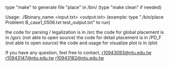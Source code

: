 type "make" to generate file "place" in /bin/
(type "make clean" if needed)

Usage: ./$binary_name <input.txt> <output.txt>
(example: type "./bin/place Problem\ B_case1_0506.txt test_output.txt" to run)

the code for parsing / legalization is in /src
the code for global placement is in /gsrc (not able to open source)
the code for detail placement is in /PD_F (not able to open source)
the code and usage for visualize plot is in /plot



If you have any question, feel free to contact,
  r10943093@ntu.edu.tw
  r10943147@ntu.edu.tw
  r10943182@ntu.edu.tw